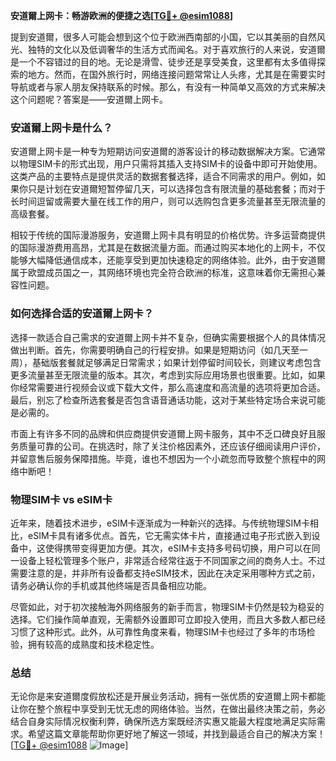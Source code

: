 **安道爾上网卡：畅游欧洲的便捷之选[[TG💪+ @esim1088](https://t.me/s/esim1088)]**

提到安道爾，很多人可能会想到这个位于欧洲西南部的小国，它以其美丽的自然风光、独特的文化以及低调奢华的生活方式而闻名。对于喜欢旅行的人来说，安道爾是一个不容错过的目的地。无论是滑雪、徒步还是享受美食，这里都有太多值得探索的地方。然而，在国外旅行时，网络连接问题常常让人头疼，尤其是在需要实时导航或者与家人朋友保持联系的时候。那么，有没有一种简单又高效的方式来解决这个问题呢？答案是——安道爾上网卡。

### 安道爾上网卡是什么？

安道爾上网卡是一种专为短期访问安道爾的游客设计的移动数据解决方案。它通常以物理SIM卡的形式出现，用户只需将其插入支持SIM卡的设备中即可开始使用。这类产品的主要特点是提供灵活的数据套餐选择，适合不同需求的用户。例如，如果你只是计划在安道爾短暂停留几天，可以选择包含有限流量的基础套餐；而对于长时间逗留或需要大量在线工作的用户，则可以选购包含更多流量甚至无限流量的高级套餐。

相较于传统的国际漫游服务，安道爾上网卡具有明显的价格优势。许多运营商提供的国际漫游费用高昂，尤其是在数据流量方面。而通过购买本地化的上网卡，不仅能够大幅降低通信成本，还能享受到更加快速稳定的网络体验。此外，由于安道爾属于欧盟成员国之一，其网络环境也完全符合欧洲的标准，这意味着你无需担心兼容性问题。

### 如何选择合适的安道爾上网卡？

选择一款适合自己需求的安道爾上网卡并不复杂，但确实需要根据个人的具体情况做出判断。首先，你需要明确自己的行程安排。如果是短期访问（如几天至一周），基础版套餐就足够满足日常需求；如果计划停留时间较长，则建议考虑包含更多流量甚至无限流量的版本。其次，考虑到实际应用场景也很重要。比如，如果你经常需要进行视频会议或下载大文件，那么高速度和高流量的选项将更加合适。最后，别忘了检查所选套餐是否包含语音通话功能，这对于某些特定场合来说可能是必需的。

市面上有许多不同的品牌和供应商提供安道爾上网卡服务，其中不乏口碑良好且服务质量可靠的公司。在挑选时，除了关注价格因素外，还应该仔细阅读用户评价，并留意售后服务保障措施。毕竟，谁也不想因为一个小疏忽而导致整个旅程中的网络中断吧！

### 物理SIM卡 vs eSIM卡

近年来，随着技术进步，eSIM卡逐渐成为一种新兴的选择。与传统物理SIM卡相比，eSIM卡具有诸多优点。首先，它无需实体卡片，直接通过电子形式嵌入到设备中，这使得携带变得更加方便。其次，eSIM卡支持多号码切换，用户可以在同一设备上轻松管理多个账户，非常适合经常往返于不同国家之间的商务人士。不过需要注意的是，并非所有设备都支持eSIM技术，因此在决定采用哪种方式之前，请务必确认你的手机或其他终端是否具备相应功能。

尽管如此，对于初次接触海外网络服务的新手而言，物理SIM卡仍然是较为稳妥的选择。它们操作简单直观，无需额外设置即可立即投入使用，而且大多数人都已经习惯了这种形式。此外，从可靠性角度来看，物理SIM卡也经过了多年的市场检验，拥有较高的成熟度和技术稳定性。

### 总结

无论你是来安道爾度假放松还是开展业务活动，拥有一张优质的安道爾上网卡都能让你在整个旅程中享受到无忧无虑的网络体验。当然，在做出最终决策之前，务必结合自身实际情况权衡利弊，确保所选方案既经济实惠又能最大程度地满足实际需求。希望这篇文章能帮助你更好地了解这一领域，并找到最适合自己的解决方案！[[TG💪+ @esim1088](https://t.me/s/esim1088) ![Image](https://i.postimg.cc/4NQfJmqS/Snipaste-2025-05-13-00-14-12.png)]